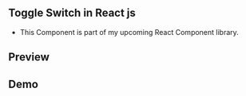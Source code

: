 ## Toggle Switch in React js

- This Component is part of my upcoming React Component library.

## Preview

## Demo
